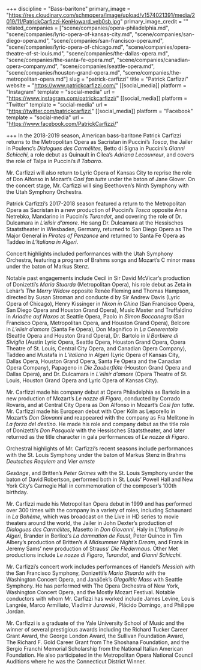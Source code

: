 +++
discipline = "Bass-baritone"
primary_image = "https://res.cloudinary.com/schmopera/image/upload/v1574021391/media/2019/11/PatrickCarfizzi-KenHoward_veb0sb.jpg"
primary_image_credit = ""
related_companies = ["scene/companies/opera-philadelphia.md", "scene/companies/lyric-opera-of-kansas-city.md", "scene/companies/san-diego-opera.md", "scene/companies/san-francisco-opera.md", "scene/companies/lyric-opera-of-chicago.md", "scene/companies/opera-theatre-of-st-louis.md", "scene/companies/the-dallas-opera.md", "scene/companies/the-santa-fe-opera.md", "scene/companies/canadian-opera-company.md", "scene/companies/seattle-opera.md", "scene/companies/houston-grand-opera.md", "scene/companies/the-metropolitan-opera.md"]
slug = "patrick-carfizzi"
title = "Patrick Carfizzi"
website = "https://www.patrickcarfizzi.com/"
[[social_media]]
platform = "Instagram"
template = "social-media"
url = "https://www.instagram.com/patrickcarfizzi/"
[[social_media]]
platform = "Twitter"
template = "social-media"
url = "https://twitter.com/patrickcarfizzi"
[[social_media]]
platform = "Facebook"
template = "social-media"
url = "https://www.facebook.com/PatrickCarfizzi/"

+++
In the 2018-2019 season, American bass-baritone Patrick Carfizzi returns to the Metropolitan Opera as Sacristan in Puccini’s _Tosca_, the Jailer in Poulenc’s _Dialogues des Carmélites_, Betto di Signa in Puccini’s _Gianni Schicchi_, a role debut as Quinault in Cilea’s _Adriana Lecouvreur_, and covers the role of Talpa in Puccini’s _Il Tabarro_.

Mr. Carfizzi will also return to Lyric Opera of Kansas City to reprise the role of Don Alfonso in Mozart’s _Così fan tutte_ under the baton of Jane Glover. On the concert stage, Mr. Carfizzi will sing Beethoven’s Ninth Symphony with the Utah Symphony Orchestra. 

Patrick Carfizzi’s 2017-2018 season featured a return to the Metropolitan Opera as Sacristan in a new production of Puccini’s _Tosca_ opposite Anna Netrebko, Mandarino in Puccini’s _Turandot_, and covering the role of Dr. Dulcamara in _L’elisir d’amore_. He sang Dr. Dulcamara at the Hessisches Staatstheater in Wiesbaden, Germany, returned to San Diego Opera as The Major General in _Pirates of Penzance_ and returned to Santa Fe Opera as Taddeo in _L’italiana in Algeri_.

Concert highlights included performances with the Utah Symphony Orchestra, featuring a program of Brahms songs and Mozart’s C minor mass under the baton of Markus Stenz.

Notable past engagements include Cecil in Sir David McVicar’s production of Donizetti’s _Maria Stuarda_ (Metropolitan Opera), his role debut as Zeta in Lehár’s _The Merry Widow_ opposite Renée Fleming and Thomas Hampson, directed by Susan Stroman and conducte d by Sir Andrew Davis (Lyric Opera of Chicago), Henry Kissinger in _Nixon in China_ (San Francisco Opera, San Diego Opera and Houston Grand Opera), Music Master and Truffaldino in _Ariadne auf Naxos_ at Seattle Opera, Paolo in _Simon Boccanegra_ (San Francisco Opera, Metropolitan Opera, and Houston Grand Opera), Belcore in _L’elisir d’amore_ (Santa Fe Opera), Don Magnifico in _La Cenerentola_ (Seattle Opera and Houston Grand Opera), Dr. Bartolo in _Il Barbiere di Siviglia_ (Austin Lyric Opera, Seattle Opera, Houston Grand Opera, Opera Theatre of St. Louis, Central City Opera, and Canadian Opera Company), Taddeo and Mustafa in _L’italiana in Algeri_ (Lyric Opera of Kansas City, Dallas Opera, Houston Grand Opera, Santa Fe Opera and the Canadian Opera Company), Papageno in _Die Zauberflöte_ (Houston Grand Opera and Dallas Opera), and Dr. Dulcamara in _L’elisir d’amore_ (Opera Theatre of St. Louis, Houston Grand Opera and Lyric Opera of Kansas City).

Mr. Carfizzi made his company debut at Opera Philadelphia as Bartolo in a new production of Mozart’s _Le nozze di Figaro_, conducted by Corrado Rovaris, and at Central City Opera as Don Alfonso in Mozart’s _Così fan tutte_. Mr. Carfizzi made his European debut with Oper Köln as Leporello in Mozart’s _Don Giovanni_ and reappeared with the company as Fra Melitone in _La forza del destino_. He made his role and company debut as the title role of Donizetti’s _Don Pasquale_ with the Hessisches Staatstheater, and later returned as the title character in gala performances of _Le nozze di Figaro_.

Orchestral highlights of Mr. Carfizzi’s recent seasons include performances with the St. Louis Symphony under the baton of Markus Stenz in Brahms _Deutsches Requiem_ and _Vier ernste_

_Gesänge_, and Britten’s _Peter Grimes_ with the St. Louis Symphony under the baton of David Robertson, performed both in St. Louis’ Powell Hall and New York City’s Carnegie Hall in commemoration of the composer’s 100th birthday.

Mr. Carfizzi made his Metropolitan Opera debut in 1999 and has performed over 300 times with the company in a variety of roles, including Schaunard in _La Bohème_, which was broadcast on the Live in HD series to movie theaters around the world, the Jailer in John Dexter’s production of _Dialogues des Carmélites_, Masetto in _Don Giovanni_, Haly in _L’Italiana in Algeri_, Brander in Berlioz’s _La damnation de Faust_, Peter Quince in Tim Albery’s production of Britten’s _A Midsummer Night’s Dream_, and Frank in Jeremy Sams’ new production of Strauss’ _Die Fledermaus_. Other Met productions include _Le nozze di Figaro_, _Turandot_, and _Gianni Schicchi_.

Mr. Carfizzi’s concert work includes performances of Handel’s _Messiah_ with the San Francisco Symphony, Donizetti’s _Maria Stuarda_ with the Washington Concert Opera, and Janáček’s _Glagolitic Mass_ with Seattle Symphony. He has performed with The Opera Orchestra of New York, Washington Concert Opera, and the Mostly Mozart Festival. Notable conductors with whom Mr. Carfizzi has worked include James Levine, Louis Langrée, Marco Armiliato, Vladimir Jurowski, Plácido Domingo, and Philippe Jordan.

Mr. Carfizzi is a graduate of the Yale University School of Music and the winner of several prestigious awards including the Richard Tucker Career Grant Award, the George London Award, the Sullivan Foundation Award, The Richard F. Gold Career Grant from The Shoshana Foundation, and the Sergio Franchi Memorial Scholarship from the National Italian American Foundation. He also participated in the Metropolitan Opera National Council Auditions where he was the Connecticut District Winner.